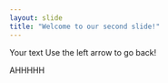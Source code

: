 ```yaml
---
layout: slide
title: "Welcome to our second slide!"
---
```

Your text
Use the left arrow to go back!

AHHHHH

